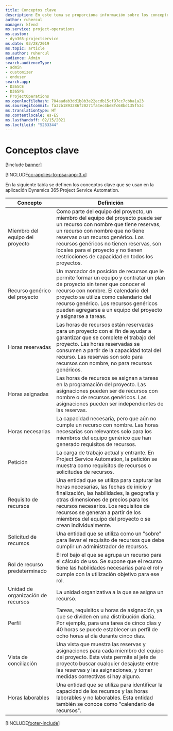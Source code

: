 ```yaml
---
title: Conceptos clave
description: En este tema se proporciona información sobre los conceptos clave para la administración de recursos en Project Service Automation.
author: ruhercul
manager: kfend
ms.service: project-operations
ms.custom:
- dyn365-projectservice
ms.date: 03/28/2019
ms.topic: article
ms.author: ruhercul
audience: Admin
search.audienceType:
- admin
- customizer
- enduser
search.app:
- D365CE
- D365PS
- ProjectOperations
ms.openlocfilehash: 704aadab3dd1b8b3e22ecdb15cf97cc7cbba1a23
ms.sourcegitcommit: fa32b1893286f20271fa4ec4be8fc68bd135f53c
ms.translationtype: HT
ms.contentlocale: es-ES
ms.lasthandoff: 02/15/2021
ms.locfileid: "5283344"
---
```

# <a name="key-concepts"></a>Conceptos clave

[!include [banner](../includes/psa-now-project-operations.md)]

[!INCLUDE[cc-applies-to-psa-app-3.x](../includes/cc-applies-to-psa-app-3x.md)]

En la siguiente tabla se definen los conceptos clave que se usan en la aplicación Dynamics 365 Project Service Automation.

| Concepto                    | Definición |
|----------------------------|------------|
| Miembro del equipo del proyecto        | Como parte del equipo del proyecto, un miembro del equipo del proyecto puede ser un recurso con nombre que tiene reservas, un recurso con nombre que no tiene reservas o un recurso genérico. Los recursos genéricos no tienen reservas, son locales para el proyecto y no tienen restricciones de capacidad en todos los proyectos. |
| Recurso genérico del proyecto   | Un marcador de posición de recursos que le permite formar un equipo y contratar un plan de proyecto sin tener que conocer el recurso con nombre. El calendario del proyecto se utiliza como calendario del recurso genérico. Los recursos genéricos pueden agregarse a un equipo del proyecto y asignarse a tareas. |
| Horas reservadas               | Las horas de recursos están reservadas para un proyecto con el fin de ayudar a garantizar que se complete el trabajo del proyecto. Las horas reservadas se consumen a partir de la capacidad total del recurso. Las reservas son solo para recursos con nombre, no para recursos genéricos. |
| Horas asignadas             | Las horas de recursos se asignan a tareas en la programación del proyecto. Las asignaciones pueden ser de recursos con nombre o de recursos genéricos. Las asignaciones pueden ser independientes de las reservas. |
| Horas necesarias             | La capacidad necesaria, pero que aún no cumple un recurso con nombre. Las horas necesarias son relevantes solo para los miembros del equipo genérico que han generado requisitos de recursos. |
| Petición                     | La carga de trabajo actual y entrante. En Project Service Automation, la petición se muestra como requisitos de recursos o solicitudes de recursos. |
| Requisito de recursos       | Una entidad que se utiliza para capturar las horas necesarias, las fechas de inicio y finalización, las habilidades, la geografía y otras dimensiones de precios para los recursos necesarios. Los requisitos de recursos se generan a partir de los miembros del equipo del proyecto o se crean individualmente. |
| Solicitud de recursos           | Una entidad que se utiliza como un "sobre" para llevar el requisito de recursos que debe cumplir un administrador de recursos. |
| Rol de recurso predeterminado      | El rol bajo el que se agrupa un recurso para el cálculo de uso. Se supone que el recurso tiene las habilidades necesarias para el rol y cumple con la utilización objetivo para ese rol. |
| Unidad de organización de recursos | La unidad organizativa a la que se asigna un recurso. |
| Perfil                    | Tareas, requisitos u horas de asignación, ya que se dividen en una distribución diaria. Por ejemplo, para una tarea de cinco días y 40 horas se puede establecer un perfil de ocho horas al día durante cinco días. |
| Vista de conciliación        | Una vista que muestra las reservas y asignaciones para cada miembro del equipo del proyecto. Esta vista permite al jefe de proyecto buscar cualquier desajuste entre las reservas y las asignaciones, y tomar medidas correctivas si hay alguno. |
| Horas laborables                 | Una entidad que se utiliza para identificar la capacidad de los recursos y las horas laborables y no laborables. Esta entidad también se conoce como "calendario de recursos". |


[!INCLUDE[footer-include](../includes/footer-banner.md)]